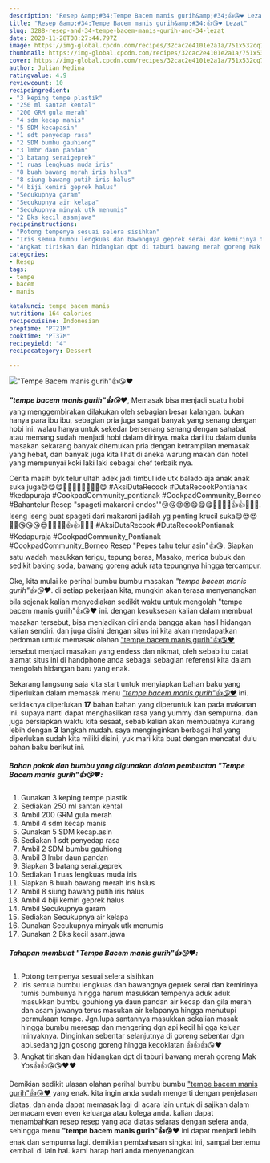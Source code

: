 ```yaml
---
description: "Resep &amp;#34;Tempe Bacem manis gurih&amp;#34;👍😘❤️ Lezat"
title: "Resep &amp;#34;Tempe Bacem manis gurih&amp;#34;👍😘❤️ Lezat"
slug: 3288-resep-and-34-tempe-bacem-manis-gurih-and-34-lezat
date: 2020-11-28T08:27:44.797Z
image: https://img-global.cpcdn.com/recipes/32cac2e4101e2a1a/751x532cq70/tempe-bacem-manis-gurih👍😘❤️-foto-resep-utama.jpg
thumbnail: https://img-global.cpcdn.com/recipes/32cac2e4101e2a1a/751x532cq70/tempe-bacem-manis-gurih👍😘❤️-foto-resep-utama.jpg
cover: https://img-global.cpcdn.com/recipes/32cac2e4101e2a1a/751x532cq70/tempe-bacem-manis-gurih👍😘❤️-foto-resep-utama.jpg
author: Julian Medina
ratingvalue: 4.9
reviewcount: 10
recipeingredient:
- "3 keping tempe plastik"
- "250 ml santan kental"
- "200 GRM gula merah"
- "4 sdm kecap manis"
- "5 SDM kecapasin"
- "1 sdt penyedap rasa"
- "2 SDM bumbu gauhiong"
- "3 lmbr daun pandan"
- "3 batang seraigeprek"
- "1 ruas lengkuas muda iris"
- "8 buah bawang merah iris hslus"
- "8 siung bawang putih iris halus"
- "4 biji kemiri geprek halus"
- "Secukupnya garam"
- "Secukupnya air kelapa"
- "Secukupnya minyak utk menumis"
- "2 Bks kecil asamjawa"
recipeinstructions:
- "Potong tempenya sesuai selera sisihkan"
- "Iris semua bumbu lengkuas dan bawangnya geprek serai dan kemirinya tumis bumbunya hingga harum masukkan tempenya aduk aduk masukkan bumbu gouhiong ya daun pandan air kecap dan gila merah dan asam jawanya terus masukan air kelapanya hingga menutupi permukaan tempe. Jgn.lupa santannya masukkan sekalian masak hingga bumbu meresap dan mengering dgn api kecil hi gga keluar minyaknya. Dinginkan sebentar selanjutnya di goreng sebentar dgn api.sedang jgn gosong goreng hingga kecoklatan 👍👍👍😘❤️"
- "Angkat tiriskan dan hidangkan dpt di taburi bawang merah goreng Mak Yos👍👍😘😘❤️❤️"
categories:
- Resep
tags:
- tempe
- bacem
- manis

katakunci: tempe bacem manis 
nutrition: 164 calories
recipecuisine: Indonesian
preptime: "PT21M"
cooktime: "PT37M"
recipeyield: "4"
recipecategory: Dessert

---
```



![&#34;Tempe Bacem manis gurih&#34;👍😘❤️](https://img-global.cpcdn.com/recipes/32cac2e4101e2a1a/751x532cq70/tempe-bacem-manis-gurih👍😘❤️-foto-resep-utama.jpg)

<b><i>&#34;tempe bacem manis gurih&#34;👍😘❤️</i></b>, Memasak bisa menjadi suatu hobi yang menggembirakan dilakukan oleh sebagian besar kalangan. bukan hanya para ibu ibu, sebagian pria juga sangat banyak yang senang dengan hobi ini. walau hanya untuk sekedar bersenang senang dengan sahabat atau memang sudah menjadi hobi dalam dirinya. maka dari itu dalam dunia masakan sekarang banyak ditemukan pria dengan ketrampilan memasak yang hebat, dan banyak juga kita lihat di aneka warung makan dan hotel yang mempunyai koki laki laki sebagai chef terbaik nya.

Cerita masih byk telur ultah adek jadi timbul ide utk balado aja anak anak suka juga😋😋😋🤭🤭🙏🙏👍🏼👍🏼😋 #AksiDutaRecook #DutaRecookPontianak #kedapuraja #CookpadCommunity_pontianak #CookpadCommunity_Borneo #Bahantelur Resep &#34;spageti makaroni endos&#39;&#34;😘😘😍😍😋😋😋👍🏼👍🏼👍👍💯💯💯. Iseng iseng buat spageti dari makaroni jadilah yg penting krucil suka😋😍😍🤭🤭😘😘😘😍👍🏼👍🏼👍👍💯🙏🙏 #AksiDutaRecook #DutaRecookPontianak #Kedapuraja #CookpadCommunity_Pontianak #CookpadCommunity_Borneo Resep &#34;Pepes tahu telur asin&#34;👍😘. Siapkan satu wadah masukkan terigu, tepung beras, Masako, merica bubuk dan sedikit baking soda, bawang goreng aduk rata tepungnya hingga tercampur.

Oke, kita mulai ke perihal bumbu bumbu masakan <i>&#34;tempe bacem manis gurih&#34;👍😘❤️</i>. di setiap pekerjaan kita, mungkin akan terasa menyenangkan bila sejenak kalian menyediakan sedikit waktu untuk mengolah &#34;tempe bacem manis gurih&#34;👍😘❤️ ini. dengan kesuksesan kalian dalam membuat masakan tersebut, bisa menjadikan diri anda bangga akan hasil hidangan kalian sendiri. dan juga disini dengan situs ini kita akan mendapatkan pedoman untuk memasak olahan <u>&#34;tempe bacem manis gurih&#34;👍😘❤️</u> tersebut menjadi masakan yang endess dan nikmat, oleh sebab itu catat alamat situs ini di handphone anda sebagai sebagian referensi kita dalam mengolah hidangan baru yang enak.


Sekarang langsung saja kita start untuk menyiapkan bahan baku yang diperlukan dalam memasak menu <u><i>&#34;tempe bacem manis gurih&#34;👍😘❤️</i></u> ini. setidaknya diperlukan <b>17</b> bahan bahan yang diperuntuk kan pada makanan ini. supaya nanti dapat menghasilkan rasa yang yummy dan sempurna. dan juga persiapkan waktu kita sesaat, sebab kalian akan membuatnya kurang lebih dengan <b>3</b> langkah mudah. saya menginginkan berbagai hal yang diperlukan sudah kita miliki disini, yuk mari kita buat dengan mencatat dulu bahan baku berikut ini.

<!--inarticleads1-->

##### Bahan pokok dan bumbu yang digunakan dalam pembuatan &#34;Tempe Bacem manis gurih&#34;👍😘❤️:

1. Gunakan 3 keping tempe plastik
1. Sediakan 250 ml santan kental
1. Ambil 200 GRM gula merah
1. Ambil 4 sdm kecap manis
1. Gunakan 5 SDM kecap.asin
1. Sediakan 1 sdt penyedap rasa
1. Ambil 2 SDM bumbu gauhiong
1. Ambil 3 lmbr daun pandan
1. Siapkan 3 batang serai.geprek
1. Sediakan 1 ruas lengkuas muda iris
1. Siapkan 8 buah bawang merah iris hslus
1. Ambil 8 siung bawang putih iris halus
1. Ambil 4 biji kemiri geprek halus
1. Ambil Secukupnya garam
1. Sediakan Secukupnya air kelapa
1. Gunakan Secukupnya minyak utk menumis
1. Gunakan 2 Bks kecil asam.jawa




<!--inarticleads2-->

##### Tahapan membuat &#34;Tempe Bacem manis gurih&#34;👍😘❤️:

1. Potong tempenya sesuai selera sisihkan
1. Iris semua bumbu lengkuas dan bawangnya geprek serai dan kemirinya tumis bumbunya hingga harum masukkan tempenya aduk aduk masukkan bumbu gouhiong ya daun pandan air kecap dan gila merah dan asam jawanya terus masukan air kelapanya hingga menutupi permukaan tempe. Jgn.lupa santannya masukkan sekalian masak hingga bumbu meresap dan mengering dgn api kecil hi gga keluar minyaknya. Dinginkan sebentar selanjutnya di goreng sebentar dgn api.sedang jgn gosong goreng hingga kecoklatan 👍👍👍😘❤️
1. Angkat tiriskan dan hidangkan dpt di taburi bawang merah goreng Mak Yos👍👍😘😘❤️❤️




Demikian sedikit ulasan olahan perihal bumbu bumbu <u>&#34;tempe bacem manis gurih&#34;👍😘❤️</u> yang enak. kita ingin anda sudah mengerti dengan penjelasan diatas, dan anda dapat memasak lagi di acara lain untuk di sajikan dalam bermacam even even keluarga atau kolega anda. kalian dapat menambahkan resep resep yang ada diatas selaras dengan selera anda, sehingga menu <b>&#34;tempe bacem manis gurih&#34;👍😘❤️</b> ini dapat menjadi lebih enak dan sempurna lagi. demikian pembahasan singkat ini, sampai bertemu kembali di lain hal. kami harap hari anda menyenangkan.
